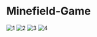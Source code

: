# Minefield-Game
![1](https://user-images.githubusercontent.com/77547205/130473159-3b7fd791-1c9d-4ded-bbbf-ed7428cf65bd.png)
![2](https://user-images.githubusercontent.com/77547205/130473161-6f51a2b6-f693-4f76-9bf1-1c50f3ea3c36.png)
![3](https://user-images.githubusercontent.com/77547205/130473163-050a49f9-cfc5-4fb9-89f7-f4ffe5342038.png)
![4](https://user-images.githubusercontent.com/77547205/130473165-4ad1b681-8a59-465e-b394-ef3a9f4e2131.png)
